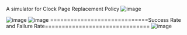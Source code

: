 A simulator for Clock Page Replacement Policy
![image](https://github.com/user-attachments/assets/b0ac9076-d551-4072-a27c-d7b19b0d08d8)

![image](https://github.com/user-attachments/assets/d971e116-c97e-4a4a-a654-de3ab8658b98)
![image](https://github.com/user-attachments/assets/841a268a-9a45-4bd4-aa3d-5c1a49556b66)
=============================Success Rate and Failure Rate===============================
![image](https://github.com/user-attachments/assets/911bef26-a8a1-4cbb-acab-2b3bdf468c6c)
